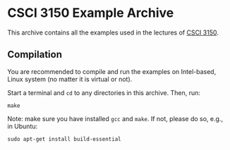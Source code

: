 # CSCI 3150 Example Archive

This archive contains all the examples used in the lectures of [CSCI 3150](http://course.cse.cuhk.edu.hk/~csci3150).

## Compilation

You are recommended to compile and run the examples on Intel-based, Linux system (no matter it is virtual or not).

Start a terminal and `cd` to any directories in this archive. Then, run:

```
make
```

Note: make sure you have installed `gcc` and `make`. If not, please do so, e.g., in Ubuntu:

```
sudo apt-get install build-essential
```
